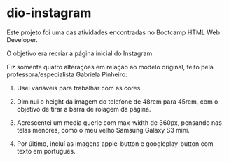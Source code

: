 # dio-instagram
Este projeto foi uma das atividades encontradas no Bootcamp HTML Web Developer.

O objetivo era recriar a página inicial do Instagram.

Fiz somente quatro alterações em relação ao modelo original, feito pela professora/especialista Gabriela Pinheiro:

1) Usei variáveis para trabalhar com as cores.

2) Diminui o height da imagem do telefone de 48rem para 45rem, com o objetivo de tirar a barra de rolagem da página.

3) Acrescentei um media querie com max-width de 360px, pensando nas telas menores, como o meu velho Samsung Galaxy S3 mini.

4) Por último, incluí as imagens apple-button e googleplay-button com texto em português.
